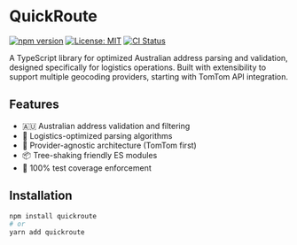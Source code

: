 # QuickRoute

[![npm version](https://img.shields.io/npm/v/@pandamime100hp/quickroute)](https://www.npmjs.com/package/@pandamime100hp/quickroute)
[![License: MIT](https://img.shields.io/badge/License-MIT-yellow.svg)](https://opensource.org/licenses/MIT)
[![CI Status](https://github.com/pandamime100hp/quickroute/actions/workflows/ci.yml/badge.svg)](https://github.com/pandamime100hp/quickroute/actions)

A TypeScript library for optimized Australian address parsing and validation, designed specifically for logistics operations. Built with extensibility to support multiple geocoding providers, starting with TomTom API integration.

## Features

- 🇦🇺 Australian address validation and filtering
- 🚚 Logistics-optimized parsing algorithms
- 🔄 Provider-agnostic architecture (TomTom first)
- 📦 Tree-shaking friendly ES modules
- 🧪 100% test coverage enforcement

## Installation

```bash
npm install quickroute
# or
yarn add quickroute
```
